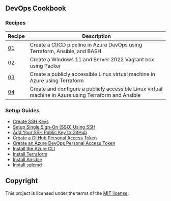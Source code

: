 ## DevOps Cookbook

### Recipes
| Recipe                            | Description                                                                | 
| --------------------------------- | -------------------------------------------------------------------------- |
| [01](/recipe-01/README.md) | Create a CI/CD pipeline in Azure DevOps using Terraform, Ansible, and BASH  
| [02](/recipe-02/README.md) | Create a Windows 11 and Server 2022 Vagrant box using Packer 
| [03](/recipe-03/README.md) | Create a publicly accessible Linux virtual machine in Azure using Terraform 
| [04](/recipe-04/README.md) | Create and configure a publicly accessible Linux virtual machine in Azure using Terraform and Ansible 

### Setup Guides
* [Create SSH Keys](/SETUP.md#how-to-create-ssh-keys)
* [Setup Single Sign-On (SSO) Using SSH](/SETUP.md#how-to-setup-single-sign-on-using-ssh)
* [Add Your SSH Public Key to GitHub](/SETUP.md#how-to-add-your-ssh-public-key-to-github)
* [Create a GitHub Personal Access Token](/SETUP.md#how-to-create-a-github-personal-access-token)
* [Create an Azure DevOps Personal Access Token](/SETUP.md#how-to-create-an-azure-devops-personal-access-token)
* [Install the Azure CLI](/SETUP.md#how-to-install-the-azure-cli)
* [Install Terraform](/SETUP.md#how-to-install-terraform)
* [Install Ansible](/SETUP.md#how-to-install-ansible)
* [Install sqlcmd](/SETUP.md#how-to-install-sqlcmd)

## Copyright
This project is licensed under the terms of the [MIT license](/LICENSE).
